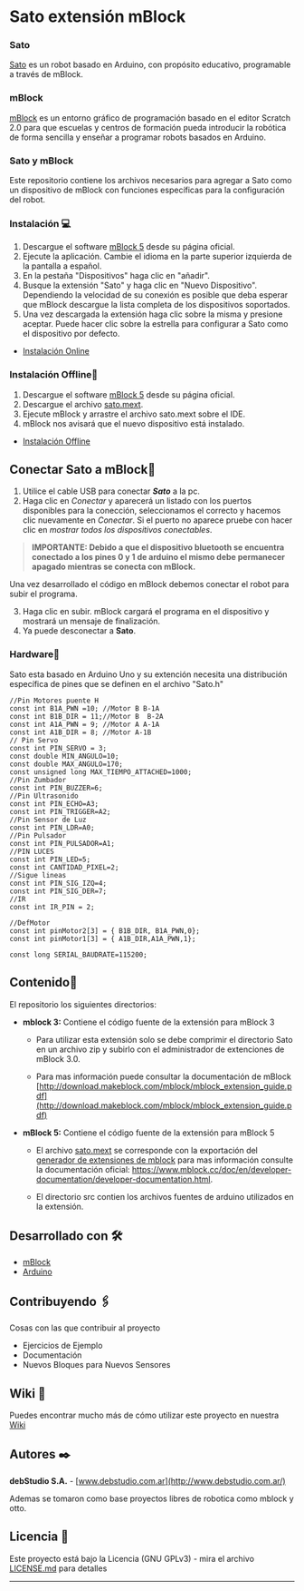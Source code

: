 # Sato extensión mBlock
### Sato 

[Sato](https://github.com/debstudio/Sato/wiki) es un robot basado en Arduino, con propósito educativo, programable a través de mBlock. 

### mBlock

[mBlock](https://www.mblock.cc/)  es un entorno gráfico de programación basado en el editor Scratch 2.0 para que escuelas y centros de formación pueda introducir la robótica de forma sencilla y enseñar a programar robots basados en Arduino.

### Sato y mBlock

Este repositorio contiene los archivos necesarios para agregar a Sato como un dispositivo de mBlock con funciones específicas para la configuración del robot.
 
### Instalación :computer:
1. Descargue el software [mBlock 5](https://www.mblock.cc/en-us/download/) desde su página oficial.
2. Ejecute la aplicación. Cambie el idioma en la parte superior izquierda de la pantalla a español.
3. En la pestaña "Dispositivos" haga clic en "añadir".
4. Busque la extensión "Sato" y haga clic en "Nuevo Dispositivo". Dependiendo la velocidad de su conexión es posible que deba esperar que mBlock descargue la lista completa de los dispositivos soportados.
5. Una vez descargada la extensión haga clic sobre la misma y presione aceptar. Puede hacer clic sobre la estrella para configurar a Sato como el dispositivo por defecto.

- [Instalación Online](https://github.com/debstudio/Sato/wiki/Instalaci%C3%B3n-Online)


### Instalación Offline:dvd:

1. Descargue el software [mBlock 5](https://www.mblock.cc/en-us/download/) desde su página oficial.
2. Descargue el archivo  [sato.mext](https://github.com/debstudio/Sato/raw/master/mblock%205/sato.mext).
3. Ejecute mBlock y arrastre el archivo sato.mext sobre el IDE.
4. mBlock nos avisará que el nuevo dispositivo está instalado.

- [Instalación Offline](https://github.com/debstudio/Sato/wiki/Instalaci%C3%B3n-Offline)

## Conectar Sato a mBlock:electric_plug:
1. Utilice el cable USB para conectar ***Sato*** a la pc.
2. Haga clic en *Conectar* y aparecerá un listado con los puertos disponibles para la conección, seleccionamos el correcto y hacemos clic nuevamente en *Conectar*. Si el puerto no aparece pruebe con hacer clic en *mostrar todos los dispositivos conectables*.

> **IMPORTANTE: Debido a que el dispositivo bluetooth se encuentra conectado a los pines 0 y 1 de arduino el mismo debe permanecer apagado mientras se conecta con mBlock.**

Una vez desarrollado el código en mBlock debemos conectar el robot para subir el programa.

3. Haga clic en subir. mBlock cargará el programa en el dispositivo y mostrará un mensaje de finalización.
4. Ya puede desconectar a **Sato**.


### Hardware🔧

Sato esta basado en Arduino Uno y su extención necesita una distribución específica de pines que se definen en el archivo "Sato.h"

```
//Pin Motores puente H
const int B1A_PWN =10; //Motor B B-1A
const int B1B_DIR = 11;//Motor B  B-2A
const int A1A_PWN = 9; //Motor A A-1A
const int A1B_DIR = 8; //Motor A-1B
// Pin Servo
const int PIN_SERVO = 3;
const double MIN_ANGULO=10;
const double MAX_ANGULO=170;
const unsigned long MAX_TIEMPO_ATTACHED=1000;
//Pin Zumbador
const int PIN_BUZZER=6;
//Pin Ultrasonido
const int PIN_ECHO=A3;
const int PIN_TRIGGER=A2;
//Pin Sensor de Luz
const int PIN_LDR=A0;
//Pin Pulsador
const int PIN_PULSADOR=A1;
//PIN LUCES
const int PIN_LED=5;
const int CANTIDAD_PIXEL=2;
//Sigue lineas 
const int PIN_SIG_IZQ=4;
const int PIN_SIG_DER=7;
//IR
const int IR_PIN = 2;

//DefMotor
const int pinMotor2[3] = { B1B_DIR, B1A_PWN,0};
const int pinMotor1[3] = { A1B_DIR,A1A_PWN,1};

const long SERIAL_BAUDRATE=115200;
```

## Contenido🚀

El repositorio los siguientes directorios:
- **mblock 3:** Contiene el código fuente de la extensión para mBlock 3

  - Para utilizar esta extensión solo se debe comprimir el directorio Sato en un archivo zip y subirlo con el administrador de extenciones de mBlock 3.0. 

  - Para mas información puede consultar la documentación de mBlock [http://download.makeblock.com/mblock/mblock_extension_guide.pdf](http://download.makeblock.com/mblock/mblock_extension_guide.pdf)

- **mBlock 5:** Contiene el código fuente de la extensión para mBlock 5

  - El archivo [sato.mext](https://github.com/debstudio/Sato/raw/master/mblock%205/sato.mext) se corresponde con la exportación del [generador de extensiones de mblock](https://ext.mblock.cc/) para mas información consulte la documentación oficial: https://www.mblock.cc/doc/en/developer-documentation/developer-documentation.html.
  
  - El directorio src contien los archivos fuentes de arduino utilizados en la extensión.
  

## Desarrollado con 🛠️

* [mBlock](https://www.mblock.cc/en-us/) 
* [Arduino](https://www.arduino.cc/) 


## Contribuyendo 🖇️

Cosas con las que contribuir al proyecto
- Ejercicios de Ejemplo
- Documentación
- Nuevos Bloques para Nuevos Sensores

## Wiki 📖

Puedes encontrar mucho más de cómo utilizar este proyecto en nuestra [Wiki](https://github.com/debstudio/Sato/wiki)


## Autores ✒️


**debStudio S.A.**  - [www.debstudio.com.ar](http://www.debstudio.com.ar/)

Ademas se tomaron como base proyectos libres de robotica como mblock y otto.

## Licencia 📄

Este proyecto está bajo la Licencia (GNU GPLv3) - mira el archivo [LICENSE.md](LICENSE.md) para detalles

---
